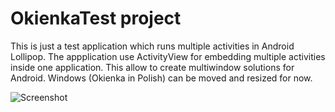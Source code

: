 # OkienkaTest project
This is just a test application which runs multiple activities in Android
Lollipop. The appplication use ActivityView for embedding multiple activities
inside one application. This allow to create multiwindow solutions for Android.
Windows (Okienka in Polish) can be moved and resized for now.

![Screenshot](https://raw.githubusercontent.com/wiki/darkenk/OkienkaTest/okienka.png?raw=true)
